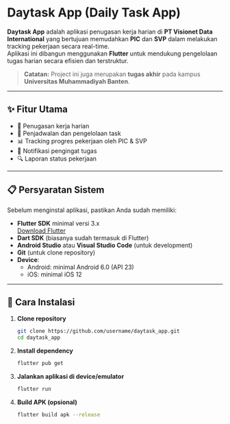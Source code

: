 # Daytask App (Daily Task App)

**Daytask App** adalah aplikasi penugasan kerja harian di **PT Visionet Data International** yang bertujuan memudahkan **PIC** dan **SVP** dalam melakukan tracking pekerjaan secara real-time.  
Aplikasi ini dibangun menggunakan **Flutter** untuk mendukung pengelolaan tugas harian secara efisien dan terstruktur.  

> **Catatan:** Project ini juga merupakan **tugas akhir** pada kampus **Universitas Muhammadiyah Banten**.

---

## ✨ Fitur Utama
- 📌 Penugasan kerja harian
- 📅 Penjadwalan dan pengelolaan task
- 📊 Tracking progres pekerjaan oleh PIC & SVP
- 🔔 Notifikasi pengingat tugas
- 🔍 Laporan status pekerjaan

---

## 📋 Persyaratan Sistem
Sebelum menginstal aplikasi, pastikan Anda sudah memiliki:
- **Flutter SDK** minimal versi 3.x  
  [Download Flutter](https://docs.flutter.dev/get-started/install)
- **Dart SDK** (biasanya sudah termasuk di Flutter)
- **Android Studio** atau **Visual Studio Code** (untuk development)
- **Git** (untuk clone repository)
- **Device**:
  - Android: minimal Android 6.0 (API 23)
  - iOS: minimal iOS 12

---

## 🚀 Cara Instalasi

1. **Clone repository**
   ```bash
   git clone https://github.com/username/daytask_app.git
   cd daytask_app
2. **Install dependency**
   ```bash
   flutter pub get
3. **Jalankan aplikasi di device/emulator**
   ```bash
   flutter run
4. **Build APK (opsional)**
   ```bash
   flutter build apk --release
